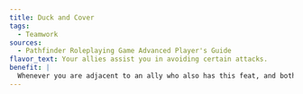 ```yaml
---
title: Duck and Cover
tags:
  - Teamwork
sources:
  - Pathfinder Roleplaying Game Advanced Player's Guide
flavor_text: Your allies assist you in avoiding certain attacks.
benefit: |
  Whenever you are adjacent to an ally who also has this feat, and both of you are required to make a Reflex saving throw against a spell or effect, you may take the result of your die roll or that of your ally (your modifiers still apply to the roll, regardless of which result you take). If you take your ally's result, you are knocked prone (or staggered on your next turn, if you are already prone or cannot be knocked prone). In addition, you receive a +2 cover bonus to your AC against ranged attacks as long as your ally is wielding a shield.
---
```


